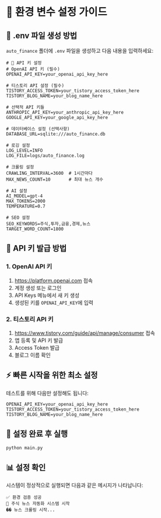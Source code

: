 # 🔐 환경 변수 설정 가이드

## 📝 .env 파일 생성 방법

`auto_finance` 폴더에 `.env` 파일을 생성하고 다음 내용을 입력하세요:

```env
# 🔐 API 키 설정
# OpenAI API 키 (필수)
OPENAI_API_KEY=your_openai_api_key_here

# 티스토리 API 설정 (필수)
TISTORY_ACCESS_TOKEN=your_tistory_access_token_here
TISTORY_BLOG_NAME=your_blog_name_here

# 선택적 API 키들
ANTHROPIC_API_KEY=your_anthropic_api_key_here
GOOGLE_API_KEY=your_google_api_key_here

# 데이터베이스 설정 (선택사항)
DATABASE_URL=sqlite:///auto_finance.db

# 로깅 설정
LOG_LEVEL=INFO
LOG_FILE=logs/auto_finance.log

# 크롤링 설정
CRAWLING_INTERVAL=3600  # 1시간마다
MAX_NEWS_COUNT=10       # 최대 뉴스 개수

# AI 설정
AI_MODEL=gpt-4
MAX_TOKENS=2000
TEMPERATURE=0.7

# SEO 설정
SEO_KEYWORDS=주식,투자,금융,경제,뉴스
TARGET_WORD_COUNT=1800
```

## 🔑 API 키 발급 방법

### 1. OpenAI API 키
1. https://platform.openai.com 접속
2. 계정 생성 또는 로그인
3. API Keys 메뉴에서 새 키 생성
4. 생성된 키를 `OPENAI_API_KEY`에 입력

### 2. 티스토리 API 키
1. https://www.tistory.com/guide/api/manage/consumer 접속
2. 앱 등록 및 API 키 발급
3. Access Token 발급
4. 블로그 이름 확인

## ⚡ 빠른 시작을 위한 최소 설정

테스트를 위해 다음만 설정해도 됩니다:

```env
OPENAI_API_KEY=your_openai_api_key_here
TISTORY_ACCESS_TOKEN=your_tistory_access_token_here
TISTORY_BLOG_NAME=your_blog_name_here
```

## 🚀 설정 완료 후 실행

```bash
python main.py
```

## 📊 설정 확인

시스템이 정상적으로 실행되면 다음과 같은 메시지가 나타납니다:

```
✅ 환경 검증 성공
🚀 주식 뉴스 자동화 시스템 시작
�� 뉴스 크롤링 시작...
``` 
